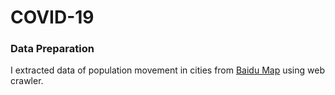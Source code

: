 # COVID-19
### Data Preparation
I extracted data of population movement in cities from [Baidu Map](http://qianxi.baidu.com/) using web crawler.
